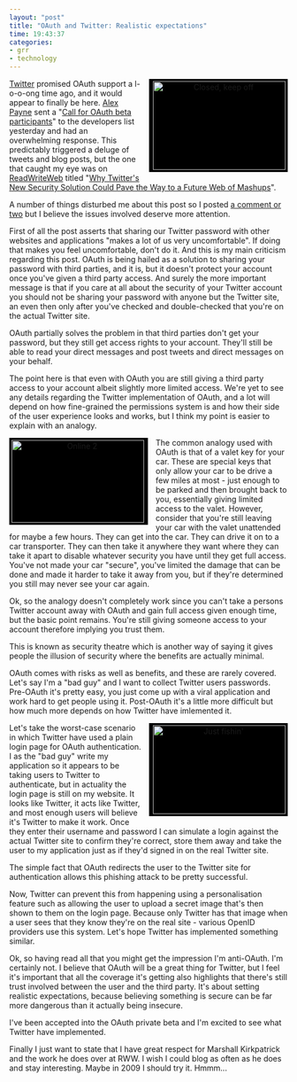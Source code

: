 ```yaml
---
layout: "post"
title: "OAuth and Twitter: Realistic expectations"
time: 19:43:37
categories: 
- grr
- technology
---
```

<div style="float:right;background-color:black;color:white;padding:4px;margin-left:1em;margin-bottom:0.25em;text-align:center;"><a href="http://www.flickr.com/photos/7913872@N03/2964858067" title="View 'Closed, keep off' on Flickr.com"><img src="http://farm4.static.flickr.com/3144/2964858067_fc3af26d40_m.jpg" alt="Closed, keep off" border="0" width="240" height="160" align="right" /></a></div><a href="http://twitter.com/">Twitter</a> promised OAuth support a l-o-o-ong time ago, and it would appear to finally be here. <a href="http://al3x.net/">Alex Payne</a> sent a "<a href="http://groups.google.com/group/twitter-development-talk/browse_thread/thread/42486bd3d7d136d0/f0e89b742bf0033e?show_docid=f0e89b742bf0033e&pli=1">Call for OAuth beta participants</a>" to the developers list yesterday and had an overwhelming response. This predictably triggered a deluge of tweets and blog posts, but the one that caught my eye was on <a href="http://www.readwriteweb.com/">ReadWriteWeb</a> titled "<a href="http://www.readwriteweb.com/archives/why_twitters_new_oauth_matters.php">Why Twitter's New Security Solution Could Pave the Way to a Future Web of Mashups</a>".

A number of things disturbed me about this post so I posted <a href="http://www.readwriteweb.com/archives/why_twitters_new_oauth_matters.php#comment-124285">a comment or two</a> but I believe the issues involved deserve more attention.
<!--more-->
First of all the post asserts that sharing our Twitter password with other websites and applications "makes a lot of us very uncomfortable". If doing that makes you feel uncomfortable, don't do it. And this is my main criticism regarding this post. OAuth is being hailed as a solution to sharing your password with third parties, and it is, but it doesn't protect your account once you've given a third party access. And surely the more important message is that if you care at all about the security of your Twitter account you should not be sharing your password with anyone but the Twitter site, an even then only after you've checked and double-checked that you're on the actual Twitter site.

OAuth partially solves the problem in that third parties don't get your password, but they still get access rights to your account. They'll still be able to read your direct messages and post tweets and direct messages on your behalf.

The point here is that even with OAuth you are still giving a third party access to your account albeit slightly more limited access. We're yet to see any details regarding the Twitter implementation of OAuth, and a lot will depend on how fine-grained the permissions system is and how their side of the user experience looks and works, but I think my point is easier to explain with an analogy.

<div style="float:left;background-color:black;color:white;padding:4px;margin-right:1em;margin-bottom:0.25em;text-align:center;"><a href="http://www.flickr.com/photos/7913872@N03/481929512" title="View 'Online 2' on Flickr.com"><img src="http://farm1.static.flickr.com/172/481929512_f76fa4d5c9_m.jpg" alt="Online 2" border="0" width="240" height="149" align="left" /></a></div>The common analogy used with OAuth is that of a valet key for your car. These are special keys that only allow your car to be drive a few miles at most - just enough to be parked and then brought back to you, essentially giving limited access to the valet. However, consider that you're still leaving your car with the valet unattended for maybe a few hours. They can get into the car. They can drive it on to a car transporter. They can then take it anywhere they want where they can take it apart to disable whatever security you have until they get full access. You've not made your car "secure", you've limited the damage that can be done and made it harder to take it away from you, but if they're determined you still may never see your car again.

Ok, so the analogy doesn't completely work since you can't take a persons Twitter account away with OAuth and gain full access given enough time, but the basic point remains. You're still giving someone access to your account therefore implying you trust them.

This is known as security theatre which is another way of saying it gives people the illusion of security where the benefits are actually minimal.

OAuth comes with risks as well as benefits, and these are rarely covered. Let's say I'm a "bad guy" and I want to collect Twitter users passwords. Pre-OAuth it's pretty easy, you just come up with a viral application and work hard to get people using it. Post-OAuth it's a little more difficult but how much more depends on how Twitter have imlemented it.

<div style="float:right;background-color:black;color:white;padding:4px;margin-left:1em;margin-bottom:0.25em;text-align:center;"><a href="http://www.flickr.com/photos/7913872@N03/2965707606" title="View 'Just fishin'' on Flickr.com"><img src="http://farm4.static.flickr.com/3014/2965707606_ab1b2255fc_m.jpg" alt="Just fishin'" border="0" width="240" height="160" align="right" /></a></div> Let's take the worst-case scenario in which Twitter have used a plain login page for OAuth authentication. I as the "bad guy" write my application so it appears to be taking users to Twitter to authenticate, but in actuality the login page is still on my website. It looks like Twitter, it acts like Twitter, and most enough users will believe it's Twitter to make it work. Once they enter their username and password I can simulate a login against the actual Twitter site to confirm they're correct, store them away and take the user to my application just as if they'd signed in on the real Twitter site.

The simple fact that OAuth redirects the user to the Twitter site for authentication allows this phishing attack to be pretty successful.

Now, Twitter can prevent this from happening using a personalisation feature such as allowing the user to upload a secret image that's then shown to them on the login page. Because only Twitter has that image when a user sees that they know they're on the real site - various OpenID providers use this system. Let's hope Twitter has implemented something similar.

Ok, so having read all that you might get the impression I'm anti-OAuth. I'm certainly not. I believe that OAuth will be a great thing for Twitter, but I feel it's important that all the coverage it's getting also highlights that there's still trust involved between the user and the third party. It's about setting realistic expectations, because believing something is secure can be far more dangerous than it actually being insecure.

I've been accepted into the OAuth private beta and I'm excited to see what Twitter have implemented.

Finally I just want to state that I have great respect for Marshall Kirkpatrick and the work he does over at RWW. I wish I could blog as often as he does and stay interesting. Maybe in 2009 I should try it. Hmmm...